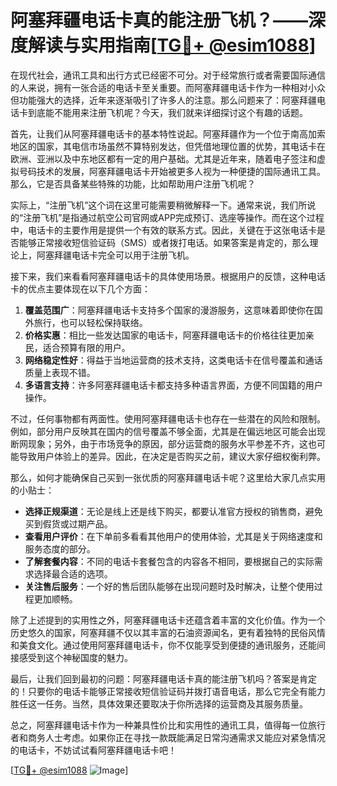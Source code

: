 # 阿塞拜疆电话卡真的能注册飞机？——深度解读与实用指南[[TG💪+ @esim1088](https://t.me/s/esim1088)]

在现代社会，通讯工具和出行方式已经密不可分。对于经常旅行或者需要国际通信的人来说，拥有一张合适的电话卡至关重要。而阿塞拜疆电话卡作为一种相对小众但功能强大的选择，近年来逐渐吸引了许多人的注意。那么问题来了：阿塞拜疆电话卡到底能不能用来注册飞机呢？今天，我们就来详细探讨这个有趣的话题。

首先，让我们从阿塞拜疆电话卡的基本特性说起。阿塞拜疆作为一个位于南高加索地区的国家，其电信市场虽然不算特别发达，但凭借地理位置的优势，其电话卡在欧洲、亚洲以及中东地区都有一定的用户基础。尤其是近年来，随着电子签注和虚拟号码技术的发展，阿塞拜疆电话卡开始被更多人视为一种便捷的国际通讯工具。那么，它是否具备某些特殊的功能，比如帮助用户注册飞机呢？

实际上，“注册飞机”这个词在这里可能需要稍微解释一下。通常来说，我们所说的“注册飞机”是指通过航空公司官网或APP完成预订、选座等操作。而在这个过程中，电话卡的主要作用是提供一个有效的联系方式。因此，关键在于这张电话卡是否能够正常接收短信验证码（SMS）或者拨打电话。如果答案是肯定的，那么理论上，阿塞拜疆电话卡完全可以用于注册飞机。

接下来，我们来看看阿塞拜疆电话卡的具体使用场景。根据用户的反馈，这种电话卡的优点主要体现在以下几个方面：

1. **覆盖范围广**：阿塞拜疆电话卡支持多个国家的漫游服务，这意味着即使你在国外旅行，也可以轻松保持联络。
2. **价格实惠**：相比一些发达国家的电话卡，阿塞拜疆电话卡的价格往往更加亲民，适合预算有限的用户。
3. **网络稳定性好**：得益于当地运营商的技术支持，这类电话卡在信号覆盖和通话质量上表现不错。
4. **多语言支持**：许多阿塞拜疆电话卡都支持多种语言界面，方便不同国籍的用户操作。

不过，任何事物都有两面性。使用阿塞拜疆电话卡也存在一些潜在的风险和限制。例如，部分用户反映其在国内的信号覆盖不够全面，尤其是在偏远地区可能会出现断网现象；另外，由于市场竞争的原因，部分运营商的服务水平参差不齐，这也可能导致用户体验上的差异。因此，在决定是否购买之前，建议大家仔细权衡利弊。

那么，如何才能确保自己买到一张优质的阿塞拜疆电话卡呢？这里给大家几点实用的小贴士：

- **选择正规渠道**：无论是线上还是线下购买，都要认准官方授权的销售商，避免买到假货或过期产品。
- **查看用户评价**：在下单前多看看其他用户的使用体验，尤其是关于网络速度和服务态度的部分。
- **了解套餐内容**：不同的电话卡套餐包含的内容各不相同，要根据自己的实际需求选择最合适的选项。
- **关注售后服务**：一个好的售后团队能够在出现问题时及时解决，让整个使用过程更加顺畅。

除了上述提到的实用性之外，阿塞拜疆电话卡还蕴含着丰富的文化价值。作为一个历史悠久的国家，阿塞拜疆不仅以其丰富的石油资源闻名，更有着独特的民俗风情和美食文化。通过使用阿塞拜疆电话卡，你不仅能享受到便捷的通讯服务，还能间接感受到这个神秘国度的魅力。

最后，让我们回到最初的问题：阿塞拜疆电话卡真的能注册飞机吗？答案是肯定的！只要你的电话卡能够正常接收短信验证码并拨打语音电话，那么它完全有能力胜任这一任务。当然，具体效果还要取决于你所选择的运营商及其服务质量。

总之，阿塞拜疆电话卡作为一种兼具性价比和实用性的通讯工具，值得每一位旅行者和商务人士考虑。如果你正在寻找一款既能满足日常沟通需求又能应对紧急情况的电话卡，不妨试试看阿塞拜疆电话卡吧！

[[TG💪+ @esim1088](https://t.me/s/esim1088) ![Image](https://i.postimg.cc/4NQfJmqS/Snipaste-2025-05-13-00-14-12.png)]
